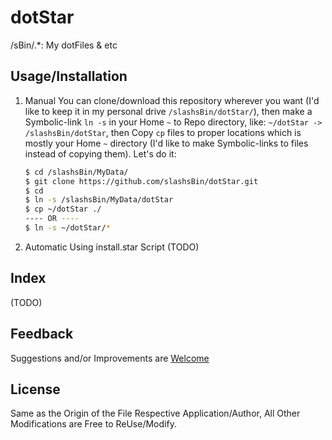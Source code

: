dotStar
=======

/sBin/.*: My dotFiles &amp; etc

Usage/Installation
------------------
1. Manual
    You can clone/download this repository wherever you want (I'd like to keep it in my personal drive `/slashsBin/dotStar/`),
    then make a Symbolic-link `ln -s` in your Home `~` to Repo directory, like: `~/dotStar -> /slashsBin/dotStar`,
    then Copy `cp` files to proper locations which is mostly your Home `~` directory (I'd like to make Symbolic-links to files instead of copying them).
    Let's do it:
    ```bash
    $ cd /slashsBin/MyData/
    $ git clone https://github.com/slashsBin/dotStar.git
    $ cd
    $ ln -s /slashsBin/MyData/dotStar
    $ cp ~/dotStar ./
    ---- OR ----
    $ ln -s ~/dotStar/*
    ```
2. Automatic Using install.star Script
    (TODO)

Index
-----
(TODO)

Feedback
--------
Suggestions and/or Improvements are [Welcome](https://github.com/slashsBin/dotStar/issues)

License
-------
Same as the Origin of the File Respective Application/Author, All Other Modifications are Free to ReUse/Modify. 